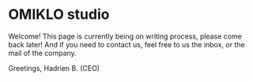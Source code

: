 # OMIKLO studio

Welcome! This page is currently being on writing process, please come back later! And if you need to contact us, feel free to us the inbox, or the mail of the company.

Greetings,
Hadrien B. (CEO)
